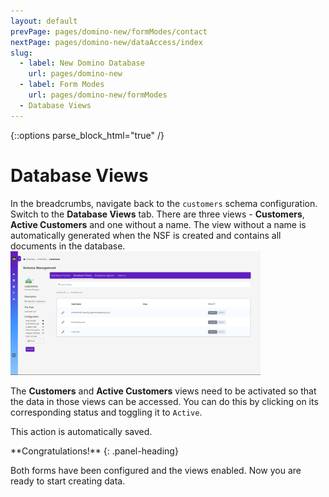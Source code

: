 ```yaml
---
layout: default
prevPage: pages/domino-new/formModes/contact
nextPage: pages/domino-new/dataAccess/index
slug:
  - label: New Domino Database
    url: pages/domino-new
  - label: Form Modes
    url: pages/domino-new/formModes
  - Database Views
---
```


{::options parse_block_html="true" /}

# Database Views

In the breadcrumbs, navigate back to the `customers` schema configuration. Switch to the **Database Views** tab. There are three views - **Customers**, **Active Customers** and one without a name. The view without a name is automatically generated when the NSF is created and contains all documents in the database.<br/>
<img src="../images/formModes/customers_schema.png" alt="Databases" width="400px"/>

The **Customers** and **Active Customers** views need to be activated so that the data in those views can be accessed. You can do this by clicking on its corresponding status and toggling it to `Active`.

This action is automatically saved.<br/>

<div class="panel panel-success">
**Congratulations!**
{: .panel-heading}
<div class="panel-body">

Both forms have been configured and the views enabled. Now you are ready to start creating data.
</div>
</div>

